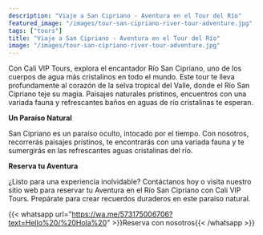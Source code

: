 ```yaml
---
description: "Viaje a San Cipriano - Aventura en el Tour del Río"
featured_image: "/images/tour-san-cipriano-river-tour-adventure.jpg"
tags: ["tours"]
title: "Viaje a San Cipriano - Aventura en el Tour del Río"
image: "/images/tour-san-cipriano-river-tour-adventure.jpg"
---
```


Con Cali VIP Tours, explora el encantador Río San Cipriano, uno de los cuerpos de agua más cristalinos en todo el mundo. Este tour te lleva profundamente al corazón de la selva tropical del Valle, donde el Río San Cipriano teje su magia. Paisajes naturales prístinos, encuentros con una variada fauna y refrescantes baños en aguas de río cristalinas te esperan.

**Un Paraíso Natural**

San Cipriano es un paraíso oculto, intocado por el tiempo. Con nosotros, recorrerás paisajes prístinos, te encontrarás con una variada fauna y te sumergirás en las refrescantes aguas cristalinas del río.

**Reserva tu Aventura**

¿Listo para una experiencia inolvidable? Contáctanos hoy o visita nuestro sitio web para reservar tu Aventura en el Río San Cipriano con Cali VIP Tours. Prepárate para crear recuerdos duraderos en este paraíso natural.

{{< whatsapp url="https://wa.me/573175006706?text=Hello%20/%20Hola%20" >}}Reserva con nosotros{{< /whatsapp >}}